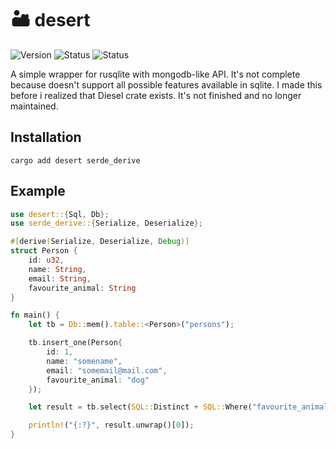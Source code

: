 # 🏜️ desert

![Version](https://img.shields.io/badge/version-0.0.1-blue.svg)
![Status](https://img.shields.io/badge/build-passing-green.svg)
![Status](https://img.shields.io/badge/tests-failing-red.svg)

A simple wrapper for rusqlite with mongodb-like API. It's not complete because doesn't support all possible features available in sqlite.
I made this before i realized that Diesel crate exists. It's not finished and no longer maintained.

## Installation
```
cargo add desert serde_derive
``` 

## Example
```rust
use desert::{Sql, Db};
use serde_derive::{Serialize, Deserialize};

#[derive(Serialize, Deserialize, Debug)]
struct Person {
    id: u32,
    name: String,
    email: String,
    favourite_animal: String
}

fn main() {
    let tb = Db::mem().table::<Person>("persons");

    tb.insert_one(Person{
        id: 1,
        name: "somename",
        email: "somemail@mail.com",
        favourite_animal: "dog"
    });

    let result = tb.select(SQL::Distinct + SQL::Where("favourite_animal = dog"));

    println!("{:?}", result.unwrap()[0]);
}
```
